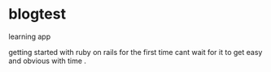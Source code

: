 blogtest
========

learning app

getting started with ruby on rails for the first time  cant wait for it to  get easy and obvious with time . 
